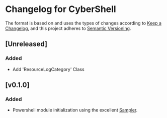 # Changelog for CyberShell

The format is based on and uses the types of changes according to [Keep a Changelog](https://keepachangelog.com/en/1.0.0/),
and this project adheres to [Semantic Versioning](https://semver.org/spec/v2.0.0.html).

## [Unreleased]

### Added

- Add 'ResourceLogCategory' Class


## [v0.1.0]

### Added

- Powershell module initialization using the excellent [Sampler](https://github.com/gaelcolas/Sampler).
